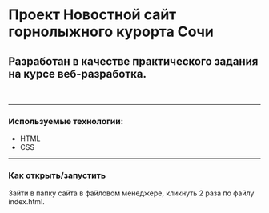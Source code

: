 # Проект Новостной сайт горнолыжного курорта Сочи

## Разработан в качестве практического задания на курсе веб-разработка.

<br>

---

### Используемые технологии:

* HTML
* CSS
---

### Как открыть/запустить

Зайти в папку сайта в файловом менеджере, кликнуть 2 раза по файлу index.html.
